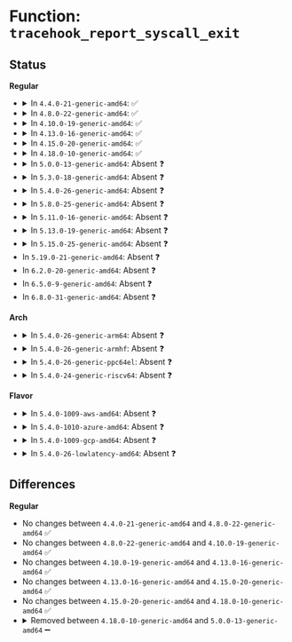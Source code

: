 # Function: <code>tracehook_report_syscall_exit</code>

## Status
<b>Regular</b>
<ul>
<li>
<details>
<summary>In <code>4.4.0-21-generic-amd64</code>: ✅</summary>

```c
void tracehook_report_syscall_exit(struct pt_regs * regs, int step)
```

```json
{
  "name": "tracehook_report_syscall_exit",
  "collision_type": "Unique Static",
  "inline_type": "No",
  "funcs": [
    {
      "addr": 18446744071578858816,
      "name": "tracehook_report_syscall_exit",
      "external": false,
      "loc": "include/linux/tracehook.h:123",
      "file": "arch/x86/entry/common.c",
      "inline": "seen, unknown",
      "caller_inline": [],
      "caller_func": [
        "arch/x86/entry/common.c:syscall_slow_exit_work"
      ]
    }
  ],
  "symbols": [
    {
      "addr": 18446744071578858816,
      "name": "tracehook_report_syscall_exit",
      "section": ".text",
      "bind": "STB_LOCAL",
      "size": 197
    }
  ]
}
```
</details>
</li>
<li>
<details>
<summary>In <code>4.8.0-22-generic-amd64</code>: ✅</summary>

```c
void tracehook_report_syscall_exit(struct pt_regs * regs, int step)
```

```json
{
  "name": "tracehook_report_syscall_exit",
  "collision_type": "Unique Static",
  "inline_type": "No",
  "funcs": [
    {
      "addr": 18446744071578859440,
      "name": "tracehook_report_syscall_exit",
      "external": false,
      "loc": "include/linux/tracehook.h:123",
      "file": "arch/x86/entry/common.c",
      "inline": "seen, unknown",
      "caller_inline": [],
      "caller_func": [
        "arch/x86/entry/common.c:syscall_slow_exit_work"
      ]
    }
  ],
  "symbols": [
    {
      "addr": 18446744071578859440,
      "name": "tracehook_report_syscall_exit",
      "section": ".text",
      "bind": "STB_LOCAL",
      "size": 197
    }
  ]
}
```
</details>
</li>
<li>
<details>
<summary>In <code>4.10.0-19-generic-amd64</code>: ✅</summary>

```c
void tracehook_report_syscall_exit(struct pt_regs * regs, int step)
```

```json
{
  "name": "tracehook_report_syscall_exit",
  "collision_type": "Unique Static",
  "inline_type": "No",
  "funcs": [
    {
      "addr": 18446744071578859392,
      "name": "tracehook_report_syscall_exit",
      "external": false,
      "loc": "include/linux/tracehook.h:123",
      "file": "arch/x86/entry/common.c",
      "inline": "seen, unknown",
      "caller_inline": [],
      "caller_func": [
        "arch/x86/entry/common.c:syscall_slow_exit_work"
      ]
    }
  ],
  "symbols": [
    {
      "addr": 18446744071578859392,
      "name": "tracehook_report_syscall_exit",
      "section": ".text",
      "bind": "STB_LOCAL",
      "size": 192
    }
  ]
}
```
</details>
</li>
<li>
<details>
<summary>In <code>4.13.0-16-generic-amd64</code>: ✅</summary>

```c
void tracehook_report_syscall_exit(struct pt_regs * regs, int step)
```

```json
{
  "name": "tracehook_report_syscall_exit",
  "collision_type": "Unique Static",
  "inline_type": "No",
  "funcs": [
    {
      "addr": 18446744071578859024,
      "name": "tracehook_report_syscall_exit",
      "external": false,
      "loc": "include/linux/tracehook.h:123",
      "file": "arch/x86/entry/common.c",
      "inline": "seen, unknown",
      "caller_inline": [],
      "caller_func": [
        "arch/x86/entry/common.c:syscall_slow_exit_work"
      ]
    }
  ],
  "symbols": [
    {
      "addr": 18446744071578859024,
      "name": "tracehook_report_syscall_exit",
      "section": ".text",
      "bind": "STB_LOCAL",
      "size": 191
    }
  ]
}
```
</details>
</li>
<li>
<details>
<summary>In <code>4.15.0-20-generic-amd64</code>: ✅</summary>

```c
void tracehook_report_syscall_exit(struct pt_regs * regs, int step)
```

```json
{
  "name": "tracehook_report_syscall_exit",
  "collision_type": "Unique Static",
  "inline_type": "No",
  "funcs": [
    {
      "addr": 18446744071578859072,
      "name": "tracehook_report_syscall_exit",
      "external": false,
      "loc": "include/linux/tracehook.h:123",
      "file": "arch/x86/entry/common.c",
      "inline": "seen, unknown",
      "caller_inline": [],
      "caller_func": [
        "arch/x86/entry/common.c:syscall_slow_exit_work"
      ]
    }
  ],
  "symbols": [
    {
      "addr": 18446744071578859072,
      "name": "tracehook_report_syscall_exit",
      "section": ".text",
      "bind": "STB_LOCAL",
      "size": 204
    }
  ]
}
```
</details>
</li>
<li>
<details>
<summary>In <code>4.18.0-10-generic-amd64</code>: ✅</summary>

```c
void tracehook_report_syscall_exit(struct pt_regs * regs, int step)
```

```json
{
  "name": "tracehook_report_syscall_exit",
  "collision_type": "Unique Static",
  "inline_type": "No",
  "funcs": [
    {
      "addr": 18446744071578860880,
      "name": "tracehook_report_syscall_exit",
      "external": false,
      "loc": "include/linux/tracehook.h:123",
      "file": "arch/x86/entry/common.c",
      "inline": "seen, unknown",
      "caller_inline": [],
      "caller_func": [
        "arch/x86/entry/common.c:syscall_slow_exit_work"
      ]
    }
  ],
  "symbols": [
    {
      "addr": 18446744071578860880,
      "name": "tracehook_report_syscall_exit",
      "section": ".text",
      "bind": "STB_LOCAL",
      "size": 224
    }
  ]
}
```
</details>
</li>
<li>
<details>
<summary>In <code>5.0.0-13-generic-amd64</code>: Absent ❓</summary>

```json
{
  "name": "tracehook_report_syscall_exit",
  "collision_type": "Unique Static",
  "inline_type": "Full",
  "funcs": [
    {
      "addr": 18446744071578859891,
      "name": "tracehook_report_syscall_exit",
      "external": false,
      "loc": "include/linux/tracehook.h:124",
      "file": "arch/x86/entry/common.c",
      "inline": "declared, inlined",
      "caller_inline": [
        "arch/x86/entry/common.c:syscall_slow_exit_work"
      ],
      "caller_func": []
    }
  ],
  "symbols": []
}
```
</details>
</li>
<li>
<details>
<summary>In <code>5.3.0-18-generic-amd64</code>: Absent ❓</summary>

```json
{
  "name": "tracehook_report_syscall_exit",
  "collision_type": "Unique Static",
  "inline_type": "Full",
  "funcs": [
    {
      "addr": 18446744071578862083,
      "name": "tracehook_report_syscall_exit",
      "external": false,
      "loc": "include/linux/tracehook.h:124",
      "file": "arch/x86/entry/common.c",
      "inline": "declared, inlined",
      "caller_inline": [
        "arch/x86/entry/common.c:syscall_slow_exit_work"
      ],
      "caller_func": []
    }
  ],
  "symbols": []
}
```
</details>
</li>
<li>
<details>
<summary>In <code>5.4.0-26-generic-amd64</code>: Absent ❓</summary>

```json
{
  "name": "tracehook_report_syscall_exit",
  "collision_type": "Unique Static",
  "inline_type": "Full",
  "funcs": [
    {
      "addr": 18446744071578862083,
      "name": "tracehook_report_syscall_exit",
      "external": false,
      "loc": "include/linux/tracehook.h:124",
      "file": "arch/x86/entry/common.c",
      "inline": "declared, inlined",
      "caller_inline": [
        "arch/x86/entry/common.c:syscall_slow_exit_work"
      ],
      "caller_func": []
    }
  ],
  "symbols": []
}
```
</details>
</li>
<li>
<details>
<summary>In <code>5.8.0-25-generic-amd64</code>: Absent ❓</summary>

```json
{
  "name": "tracehook_report_syscall_exit",
  "collision_type": "Unique Static",
  "inline_type": "Full",
  "funcs": [
    {
      "addr": 18446744071578866303,
      "name": "tracehook_report_syscall_exit",
      "external": false,
      "loc": "include/linux/tracehook.h:124",
      "file": "arch/x86/entry/common.c",
      "inline": "declared, inlined",
      "caller_inline": [
        "arch/x86/entry/common.c:__syscall_return_slowpath"
      ],
      "caller_func": []
    }
  ],
  "symbols": []
}
```
</details>
</li>
<li>
<details>
<summary>In <code>5.11.0-16-generic-amd64</code>: Absent ❓</summary>

```json
{
  "name": "tracehook_report_syscall_exit",
  "collision_type": "Unique Static",
  "inline_type": "Full",
  "funcs": [
    {
      "addr": 18446744071580137561,
      "name": "tracehook_report_syscall_exit",
      "external": false,
      "loc": "include/linux/tracehook.h:125",
      "file": "kernel/entry/common.c",
      "inline": "declared, inlined",
      "caller_inline": [
        "kernel/entry/common.c:syscall_exit_work"
      ],
      "caller_func": []
    }
  ],
  "symbols": []
}
```
</details>
</li>
<li>
<details>
<summary>In <code>5.13.0-19-generic-amd64</code>: Absent ❓</summary>

```json
{
  "name": "tracehook_report_syscall_exit",
  "collision_type": "Unique Static",
  "inline_type": "Full",
  "funcs": [
    {
      "addr": 18446744071580142387,
      "name": "tracehook_report_syscall_exit",
      "external": false,
      "loc": "include/linux/tracehook.h:125",
      "file": "kernel/entry/common.c",
      "inline": "declared, inlined",
      "caller_inline": [
        "kernel/entry/common.c:syscall_exit_work"
      ],
      "caller_func": []
    }
  ],
  "symbols": []
}
```
</details>
</li>
<li>
<details>
<summary>In <code>5.15.0-25-generic-amd64</code>: Absent ❓</summary>

```json
{
  "name": "tracehook_report_syscall_exit",
  "collision_type": "Unique Static",
  "inline_type": "Full",
  "funcs": [
    {
      "addr": 18446744071580286035,
      "name": "tracehook_report_syscall_exit",
      "external": false,
      "loc": "include/linux/tracehook.h:125",
      "file": "kernel/entry/common.c",
      "inline": "declared, inlined",
      "caller_inline": [
        "kernel/entry/common.c:syscall_exit_work"
      ],
      "caller_func": []
    }
  ],
  "symbols": []
}
```
</details>
</li>
<li>
In <code>5.19.0-21-generic-amd64</code>: Absent ❓
</li>
<li>
In <code>6.2.0-20-generic-amd64</code>: Absent ❓
</li>
<li>
In <code>6.5.0-9-generic-amd64</code>: Absent ❓
</li>
<li>
In <code>6.8.0-31-generic-amd64</code>: Absent ❓
</li>
</ul>
<b>Arch</b>
<ul>
<li>
<details>
<summary>In <code>5.4.0-26-generic-arm64</code>: Absent ❓</summary>

```json
{
  "name": "tracehook_report_syscall_exit",
  "collision_type": "Unique Static",
  "inline_type": "Full",
  "funcs": [
    {
      "addr": 18446603336490217216,
      "name": "tracehook_report_syscall_exit",
      "external": false,
      "loc": "include/linux/tracehook.h:124",
      "file": "arch/arm64/kernel/ptrace.c",
      "inline": "declared, inlined",
      "caller_inline": [
        "arch/arm64/kernel/ptrace.c:syscall_trace_exit"
      ],
      "caller_func": []
    }
  ],
  "symbols": []
}
```
</details>
</li>
<li>
<details>
<summary>In <code>5.4.0-26-generic-armhf</code>: Absent ❓</summary>

```json
{
  "name": "tracehook_report_syscall_exit",
  "collision_type": "Unique Static",
  "inline_type": "Full",
  "funcs": [
    {
      "addr": 3224424616,
      "name": "tracehook_report_syscall_exit",
      "external": false,
      "loc": "include/linux/tracehook.h:124",
      "file": "arch/arm/kernel/ptrace.c",
      "inline": "declared, inlined",
      "caller_inline": [
        "arch/arm/kernel/ptrace.c:syscall_trace_exit"
      ],
      "caller_func": []
    }
  ],
  "symbols": []
}
```
</details>
</li>
<li>
<details>
<summary>In <code>5.4.0-26-generic-ppc64el</code>: Absent ❓</summary>

```json
{
  "name": "tracehook_report_syscall_exit",
  "collision_type": "Unique Static",
  "inline_type": "Full",
  "funcs": [
    {
      "addr": 13835058055282267460,
      "name": "tracehook_report_syscall_exit",
      "external": false,
      "loc": "include/linux/tracehook.h:124",
      "file": "arch/powerpc/kernel/ptrace.c",
      "inline": "declared, inlined",
      "caller_inline": [
        "arch/powerpc/kernel/ptrace.c:do_syscall_trace_leave"
      ],
      "caller_func": []
    }
  ],
  "symbols": []
}
```
</details>
</li>
<li>
<details>
<summary>In <code>5.4.0-24-generic-riscv64</code>: Absent ❓</summary>

```json
{
  "name": "tracehook_report_syscall_exit",
  "collision_type": "Unique Static",
  "inline_type": "Full",
  "funcs": [
    {
      "addr": 18446743936271344772,
      "name": "tracehook_report_syscall_exit",
      "external": false,
      "loc": "include/linux/tracehook.h:124",
      "file": "arch/riscv/kernel/ptrace.c",
      "inline": "declared, inlined",
      "caller_inline": [
        "arch/riscv/kernel/ptrace.c:do_syscall_trace_exit"
      ],
      "caller_func": []
    }
  ],
  "symbols": []
}
```
</details>
</li>
</ul>
<b>Flavor</b>
<ul>
<li>
<details>
<summary>In <code>5.4.0-1009-aws-amd64</code>: Absent ❓</summary>

```json
{
  "name": "tracehook_report_syscall_exit",
  "collision_type": "Unique Static",
  "inline_type": "Full",
  "funcs": [
    {
      "addr": 18446744071578862083,
      "name": "tracehook_report_syscall_exit",
      "external": false,
      "loc": "include/linux/tracehook.h:124",
      "file": "arch/x86/entry/common.c",
      "inline": "declared, inlined",
      "caller_inline": [
        "arch/x86/entry/common.c:syscall_slow_exit_work"
      ],
      "caller_func": []
    }
  ],
  "symbols": []
}
```
</details>
</li>
<li>
<details>
<summary>In <code>5.4.0-1010-azure-amd64</code>: Absent ❓</summary>

```json
{
  "name": "tracehook_report_syscall_exit",
  "collision_type": "Unique Static",
  "inline_type": "Full",
  "funcs": [
    {
      "addr": 18446744071578855123,
      "name": "tracehook_report_syscall_exit",
      "external": false,
      "loc": "include/linux/tracehook.h:124",
      "file": "arch/x86/entry/common.c",
      "inline": "declared, inlined",
      "caller_inline": [
        "arch/x86/entry/common.c:syscall_slow_exit_work"
      ],
      "caller_func": []
    }
  ],
  "symbols": []
}
```
</details>
</li>
<li>
<details>
<summary>In <code>5.4.0-1009-gcp-amd64</code>: Absent ❓</summary>

```json
{
  "name": "tracehook_report_syscall_exit",
  "collision_type": "Unique Static",
  "inline_type": "Full",
  "funcs": [
    {
      "addr": 18446744071578862019,
      "name": "tracehook_report_syscall_exit",
      "external": false,
      "loc": "include/linux/tracehook.h:124",
      "file": "arch/x86/entry/common.c",
      "inline": "declared, inlined",
      "caller_inline": [
        "arch/x86/entry/common.c:syscall_slow_exit_work"
      ],
      "caller_func": []
    }
  ],
  "symbols": []
}
```
</details>
</li>
<li>
<details>
<summary>In <code>5.4.0-26-lowlatency-amd64</code>: Absent ❓</summary>

```json
{
  "name": "tracehook_report_syscall_exit",
  "collision_type": "Unique Static",
  "inline_type": "Full",
  "funcs": [
    {
      "addr": 18446744071578862307,
      "name": "tracehook_report_syscall_exit",
      "external": false,
      "loc": "include/linux/tracehook.h:124",
      "file": "arch/x86/entry/common.c",
      "inline": "declared, inlined",
      "caller_inline": [
        "arch/x86/entry/common.c:syscall_slow_exit_work"
      ],
      "caller_func": []
    }
  ],
  "symbols": []
}
```
</details>
</li>
</ul>

## Differences
<b>Regular</b>
<ul>
<li>
No changes between <code>4.4.0-21-generic-amd64</code> and <code>4.8.0-22-generic-amd64</code> ✅
</li>
<li>
No changes between <code>4.8.0-22-generic-amd64</code> and <code>4.10.0-19-generic-amd64</code> ✅
</li>
<li>
No changes between <code>4.10.0-19-generic-amd64</code> and <code>4.13.0-16-generic-amd64</code> ✅
</li>
<li>
No changes between <code>4.13.0-16-generic-amd64</code> and <code>4.15.0-20-generic-amd64</code> ✅
</li>
<li>
No changes between <code>4.15.0-20-generic-amd64</code> and <code>4.18.0-10-generic-amd64</code> ✅
</li>
<li>
<details>
<summary>Removed between <code>4.18.0-10-generic-amd64</code> and <code>5.0.0-13-generic-amd64</code> ➖</summary>

```c
void tracehook_report_syscall_exit(struct pt_regs * regs, int step)
```
</details>
</li>
</ul>

